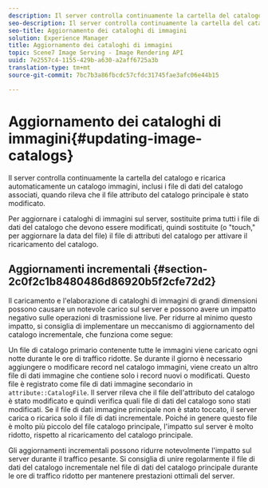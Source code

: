 ```yaml
---
description: Il server controlla continuamente la cartella del catalogo e ricarica automaticamente un catalogo immagini, inclusi i file di dati del catalogo associati, quando rileva che il file attributo del catalogo principale è stato modificato.
seo-description: Il server controlla continuamente la cartella del catalogo e ricarica automaticamente un catalogo immagini, inclusi i file di dati del catalogo associati, quando rileva che il file attributo del catalogo principale è stato modificato.
seo-title: Aggiornamento dei cataloghi di immagini
solution: Experience Manager
title: Aggiornamento dei cataloghi di immagini
topic: Scene7 Image Serving - Image Rendering API
uuid: 7e2557c4-1155-429b-a630-a2aff6725a3b
translation-type: tm+mt
source-git-commit: 7bc7b3a86fbcdc57cfdc31745fae3afc06e44b15

---
```



# Aggiornamento dei cataloghi di immagini{#updating-image-catalogs}

Il server controlla continuamente la cartella del catalogo e ricarica automaticamente un catalogo immagini, inclusi i file di dati del catalogo associati, quando rileva che il file attributo del catalogo principale è stato modificato.

Per aggiornare i cataloghi di immagini sul server, sostituite prima tutti i file di dati del catalogo che devono essere modificati, quindi sostituite (o &quot;touch,&quot; per aggiornare la data del file) il file di attributi del catalogo per attivare il ricaricamento del catalogo.

## Aggiornamenti incrementali {#section-2c0f2c1b8480486d86920b5f2cfe72d2}

Il caricamento e l&#39;elaborazione di cataloghi di immagini di grandi dimensioni possono causare un notevole carico sul server e possono avere un impatto negativo sulle operazioni di trasmissione live. Per ridurre al minimo questo impatto, si consiglia di implementare un meccanismo di aggiornamento del catalogo incrementale, che funziona come segue:

Un file di catalogo primario contenente tutte le immagini viene caricato ogni notte durante le ore di traffico ridotte. Se durante il giorno è necessario aggiungere o modificare record nel catalogo immagini, viene creato un altro file di dati immagine che contiene solo i record nuovi o modificati. Questo file è registrato come file di dati immagine secondario in `attribute::CatalogFile`. Il server rileva che il file dell&#39;attributo del catalogo è stato modificato e quindi verifica quali file di dati del catalogo sono stati modificati. Se il file di dati immagine principale non è stato toccato, il server carica o ricarica solo il file di dati incrementale. Poiché in genere questo file è molto più piccolo del file catalogo principale, l&#39;impatto sul server è molto ridotto, rispetto al ricaricamento del catalogo principale.

Gli aggiornamenti incrementali possono ridurre notevolmente l&#39;impatto sul server durante il traffico pesante. Si consiglia di unire regolarmente il file di dati del catalogo incrementale nel file di dati del catalogo principale durante le ore di traffico ridotto per mantenere prestazioni ottimali del server.
